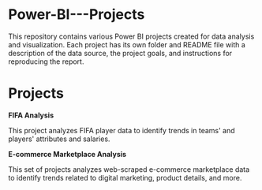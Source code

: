# Power-BI---Projects

This repository contains various Power BI projects created for data analysis and visualization. Each project has its own folder and README file with a description of the data source, the project goals, and instructions for reproducing the report.

# Projects

<b>FIFA Analysis</b>

<p>This project analyzes FIFA player data to identify trends in teams' and players' attributes and salaries.</p>

<b>E-commerce Marketplace Analysis</b>

<p>This set of projects analyzes web-scraped e-commerce marketplace data to identify trends related to digital marketing, product details, and more.</p>
